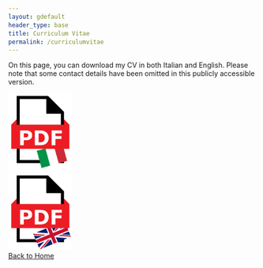 ```yaml
---
layout: gdefault
header_type: base
title: Curriculum Vitae
permalink: /curriculumvitae
---
```


On this page, you can download my CV in both Italian and English. Please note that some contact details have been omitted in this publicly accessible version.

<div class="container">
	<div class="row">
		<div class="col">
			<a href="{{site.url}}/download/Stefano_Travasci_CV_it.pdf">
				<img src="assets/img/pdf_icon_it.png" class="img-fluid zoom" alt="Download Italian CV" width="130">
			</a>
		</div>
		<div class="col">
			<a href="{{site.url}}/download/Stefano_Travasci_CV_en.pdf">
				<img src="assets/img/pdf_icon_en.png" class="img-fluid zoom" alt="Download English CV" width="130">
			</a>
		</div>
	</div>
</div>

<div class="text-center">
   <a href="/" role="button" class="btn btn-secondary mt-3">Back to Home</a>
</div>